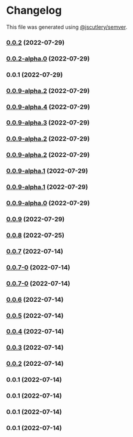 # Changelog

This file was generated using [@jscutlery/semver](https://github.com/jscutlery/semver).

### [0.0.2](https://github.com/yurikrupnik/nx-go-playground/compare/services-projects-0.0.2-alpha.0...services-projects-0.0.2) (2022-07-29)

### [0.0.2-alpha.0](https://github.com/yurikrupnik/nx-go-playground/compare/services-projects-0.0.1...services-projects-0.0.2-alpha.0) (2022-07-29)

### 0.0.1 (2022-07-29)

### [0.0.9-alpha.2](https://github.com/yurikrupnik/nx-go-playground/compare/services-projects-0.0.9-alpha.1...services-projects-0.0.9-alpha.2) (2022-07-29)

### [0.0.9-alpha.4](https://github.com/yurikrupnik/nx-go-playground/compare/services-projects-0.0.9-alpha.3...services-projects-0.0.9-alpha.4) (2022-07-29)

### [0.0.9-alpha.3](https://github.com/yurikrupnik/nx-go-playground/compare/services-projects-0.0.9-alpha.2...services-projects-0.0.9-alpha.3) (2022-07-29)

### [0.0.9-alpha.2](https://github.com/yurikrupnik/nx-go-playground/compare/services-projects-0.0.9-alpha.1...services-projects-0.0.9-alpha.2) (2022-07-29)

### [0.0.9-alpha.2](https://github.com/yurikrupnik/nx-go-playground/compare/services-projects-0.0.9-alpha.1...services-projects-0.0.9-alpha.2) (2022-07-29)

### [0.0.9-alpha.1](https://github.com/yurikrupnik/nx-go-playground/compare/services-projects-0.0.9-alpha.0...services-projects-0.0.9-alpha.1) (2022-07-29)

### [0.0.9-alpha.1](https://github.com/yurikrupnik/nx-go-playground/compare/services-projects-0.0.9-alpha.0...services-projects-0.0.9-alpha.1) (2022-07-29)

### [0.0.9-alpha.0](https://github.com/yurikrupnik/nx-go-playground/compare/services-projects-0.0.8...services-projects-0.0.9-alpha.0) (2022-07-29)

### [0.0.9](https://github.com/yurikrupnik/nx-go-playground/compare/services-projects-0.0.8...services-projects-0.0.9) (2022-07-29)

### [0.0.8](https://github.com/yurikrupnik/nx-go-playground/compare/services-projects-0.0.7...services-projects-0.0.8) (2022-07-25)

### [0.0.7](https://github.com/yurikrupnik/nx-go-playground/compare/services-projects-0.0.7-0...services-projects-0.0.7) (2022-07-14)

### [0.0.7-0](https://github.com/yurikrupnik/nx-go-playground/compare/services-projects-0.0.6...services-projects-0.0.7-0) (2022-07-14)

### [0.0.7-0](https://github.com/yurikrupnik/nx-go-playground/compare/services-projects-0.0.6...services-projects-0.0.7-0) (2022-07-14)

### [0.0.6](https://github.com/yurikrupnik/nx-go-playground/compare/services-projects-0.0.5...services-projects-0.0.6) (2022-07-14)

### [0.0.5](https://github.com/yurikrupnik/nx-go-playground/compare/services-projects-0.0.4...services-projects-0.0.5) (2022-07-14)

### [0.0.4](https://github.com/yurikrupnik/nx-go-playground/compare/services-projects-0.0.3...services-projects-0.0.4) (2022-07-14)

### [0.0.3](https://github.com/yurikrupnik/nx-go-playground/compare/services-projects-0.0.2...services-projects-0.0.3) (2022-07-14)

### [0.0.2](https://github.com/yurikrupnik/nx-go-playground/compare/services-projects-0.0.1...services-projects-0.0.2) (2022-07-14)

### 0.0.1 (2022-07-14)

### 0.0.1 (2022-07-14)

### 0.0.1 (2022-07-14)

### 0.0.1 (2022-07-14)
